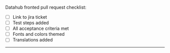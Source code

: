 Datahub fronted pull request checklist:

- [ ] Link to jira ticket
- [ ] Test steps added
- [ ] All acceptance criteria met
- [ ] Fonts and colors themed
- [ ] Translations added

--------------------------------------
